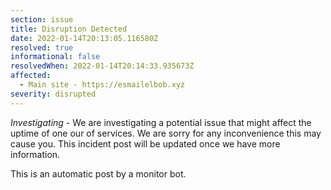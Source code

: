 ```yaml
---
section: issue
title: Disruption Detected
date: 2022-01-14T20:13:05.116580Z
resolved: true
informational: false
resolvedWhen: 2022-01-14T20:14:33.935673Z
affected:
  - Main site - https://esmailelbob.xyz
severity: disrupted
---
```

*Investigating* - We are investigating a potential issue that might affect the uptime of one our of services. We are sorry for any inconvenience this may cause you. This incident post will be updated once we have more information.

This is an automatic post by a monitor bot.
        